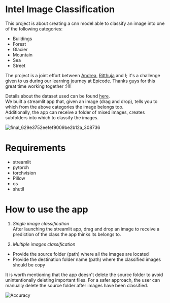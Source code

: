
# Intel Image Classification
This project is about creating a cnn model able to classify an image into one of the following categories:  
* Buildings  
* Forest  
* Glacier
* Mountain
* Sea
* Street  

The project is a joint effort between [Andrea](https://github.com/AndreaViviani89), [Ritthuja](https://github.com/RitthujaKandasamy) and I; it's a challenge given to us during our learning journey at Epicode.  Thanks guys for this great time working together :)!!!   
 
Details about the dataset used can be found [here](https://www.kaggle.com/datasets/puneet6060/intel-image-classification).  
We built a streamlit app that, given an image (drag and drop), tells you to which from the above categories the image belongs too.  
Additionally, the app can receive a folder of mixed images, creates subfolders into which to classify the images.

![final_629e3752eefef9009be2b12a_308736](https://user-images.githubusercontent.com/100673761/172317731-d8185c8b-f3d3-4d45-b0f7-be79b4306cba.gif)


# Requirements
* streamlit
* pytorch
* torchvision
* Pillow
* os
* shutil

# How to use the app
1) *Single image classification*  
 After launching the streamlit app, drag and drop an image to receive a prediction of the class the app thinks its belongs to.
 
3) *Multiple images classification*  
 * Provide the source folder (path) where all the images are located
 * Provide the destination folder name (path) where the classified images should be copy

 It is worth mentioning that the app doesn't delete the source folder to avoid unintentionally deleting important files. 
 For a safer approach, the user can manually delete the source folder after images have been classified.
 
![Accuracy](https://user-images.githubusercontent.com/100673761/172314868-48ccf9d6-41eb-4739-803c-5fa33fafc75b.gif)

